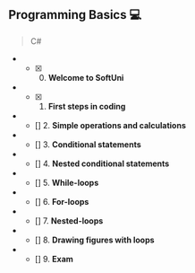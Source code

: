 ## Programming Basics :computer:
> C#
* - [x] 0. **Welcome to SoftUni**
* - [x] 1. **First steps in coding**
* - [] 2. **Simple operations and calculations**
* - [] 3. **Conditional statements**
* - [] 4. **Nested conditional statements**
* - [] 5. **While-loops**
* - [] 6. **For-loops**
* - [] 7. **Nested-loops**
* - [] 8. **Drawing figures with loops**
* - [] 9. **Exam**
